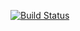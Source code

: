 [![Build Status](https://travis-ci.org/tmbfilho/curso_docker_aws_app.svg?branch=master)](https://travis-ci.org/tmbfilho/curso_docker_aws_app)